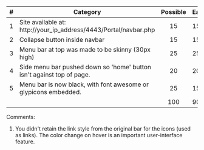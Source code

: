 | # |  Category                                                                                           | Possible | Earned|
|---|-----------------------------------------------------------------------------------------------------|:--------:|:------|
| 1 | Site available at: http://your_ip_address/4443/Portal/navbar.php                                    |   15     |   15  |
| 2 | Collapse button inside navbar                                                                       |   15     |   15  |
| 3 | Menu bar at top was made to be skinny (30px high)                                                   |   25     |   25  |
| 4 | Side menu bar pushed down so 'home' button isn't against top of page.                               |   20     |   20  |
| 5 | Menu bar is now black, with font awesome or glypicons embedded.                                     |   25     |   15  |
|   |                                                                                                     |   100    |  90   |

Comments:

1. You didn't retain the link style from the original bar for the icons (used as links). The color change on hover is an important user-interface feature.
